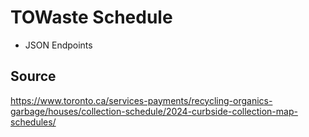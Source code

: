 # TOWaste Schedule

* JSON Endpoints

## Source

https://www.toronto.ca/services-payments/recycling-organics-garbage/houses/collection-schedule/2024-curbside-collection-map-schedules/
